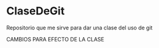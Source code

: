 # ClaseDeGit
Repositorio que me sirve para dar una clase del uso de git

CAMBIOS PARA EFECTO DE LA CLASE
